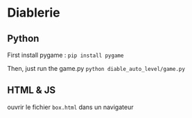 # Diablerie

## Python

First install pygame : 
`pip install pygame`

Then, just run the game.py
`python diable_auto_level/game.py`
## HTML & JS
ouvrir le fichier `box.html` dans un navigateur

